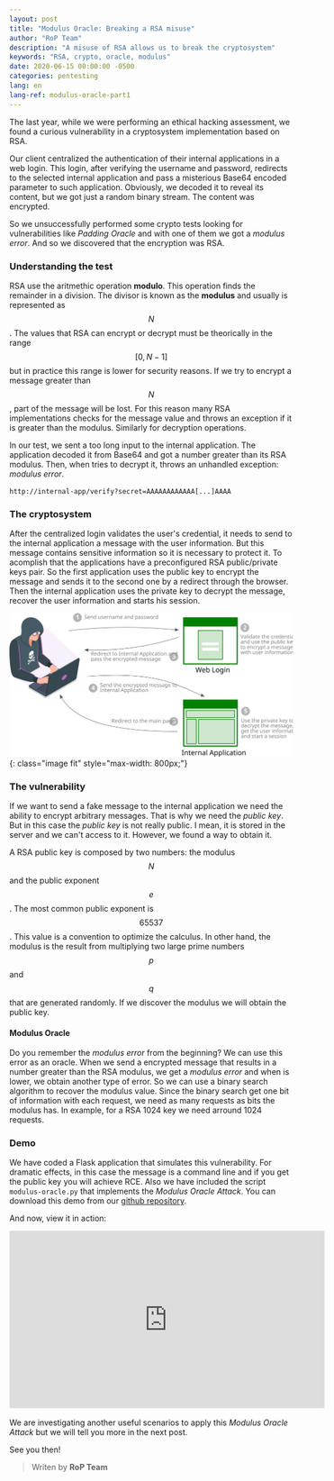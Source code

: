 ```yaml
---
layout: post
title: "Modulus Oracle: Breaking a RSA misuse"
author: "RoP Team"
description: "A misuse of RSA allows us to break the cryptosystem"
keywords: "RSA, crypto, oracle, modulus"
date: 2020-06-15 00:00:00 -0500
categories: pentesting
lang: en
lang-ref: modulus-oracle-part1
---
```


The last year, while we were performing an ethical hacking assessment, we found a curious vulnerability in a cryptosystem implementation based on RSA.

Our client centralized the authentication of their internal applications in a web login. This login, after verifying the username and password, redirects to the selected internal application and pass a misterious Base64 encoded parameter to such application. Obviously, we decoded it to reveal its content, but we got just a random binary stream. The content was encrypted.

<!--more-->

So we unsuccessfully performed some crypto tests looking for vulnerabilities like *Padding Oracle* and with one of them we got a *modulus error*. And so we discovered that the encryption was RSA.

### Understanding the test

RSA use the aritmethic operation **modulo**. This operation finds the remainder in a division. The divisor is known as the **modulus** and usually is represented as $$N$$. The values that RSA can encrypt or decrypt must be theorically in the range $$[0, N-1]$$ but in practice this range is lower for security reasons. If we try to encrypt a message greater than $$N$$, part of the message will be lost. For this reason many RSA implementations checks for the message value and throws an exception if it is greater than the modulus. Similarly for decryption operations.

In our test, we sent a too long input to the internal application. The application decoded it from Base64 and got a number greater than its RSA modulus. Then, when tries to decrypt it, throws an unhandled exception: *modulus error*.

```
http://internal-app/verify?secret=AAAAAAAAAAAA[...]AAAA
```

### The cryptosystem

After the centralized login validates the user's credential, it needs to send to the internal application a message with the user information. But this message contains sensitive information so it is necessary to protect it. To acomplish that the applications have a preconfigured RSA public/private keys pair. So the first application uses the public key to encrypt the message and sends it to the second one by a redirect through the browser. Then the internal application uses the private key to decrypt the message, recover the user information and starts his session.

![img01](/assets/img/202006/diagram01.svg){: class="image fit" style="max-width: 800px;"}

### The vulnerability

If we want to send a fake message to the internal application we need the ability to encrypt arbitrary messages. That is why we need the *public key*. But in this case the *public key* is not really public. I mean, it is stored in the server and we can't access to it. However, we found a way to obtain it.

A RSA public key is composed by two numbers: the modulus $$N$$ and the public exponent $$e$$. The most common public exponent is $$65537$$. This value is a convention to optimize the calculus. In other hand, the modulus is the result from multiplying two large prime numbers $$p$$ and $$q$$ that are generated randomly. If we discover the modulus we will obtain the public key.

#### Modulus Oracle

Do you remember the *modulus error* from the beginning? We can use this error as an oracle. When we send a encrypted message that results in a number greater than the RSA modulus, we get a *modulus error* and when is lower, we obtain another type of error. So we can use a binary search algorithm to recover the modulus value. Since the binary search get one bit of information with each request, we need as many requests as bits the modulus has. In example, for a RSA 1024 key we need arround 1024 requests.

### Demo

We have coded a Flask application that simulates this vulnerability. For dramatic effects, in this case the message is a command line and if you get the public key you will achieve RCE. Also we have included the script `modulus-oracle.py` that implements the *Modulus Oracle Attack*. You can download this demo from our [github repository](https://github.com/rop-la/modulus-oracle).

And now, view it in action:

<iframe width="560" height="315" src="https://www.youtube.com/embed/gQRgRELH6Zw" frameborder="0" allow="accelerometer; autoplay; encrypted-media; gyroscope; picture-in-picture" allowfullscreen></iframe>

<br>

We are investigating another useful scenarios to apply this *Modulus Oracle Attack* but we will tell you more in the next post.

See you then!


> Writen by **RoP Team**